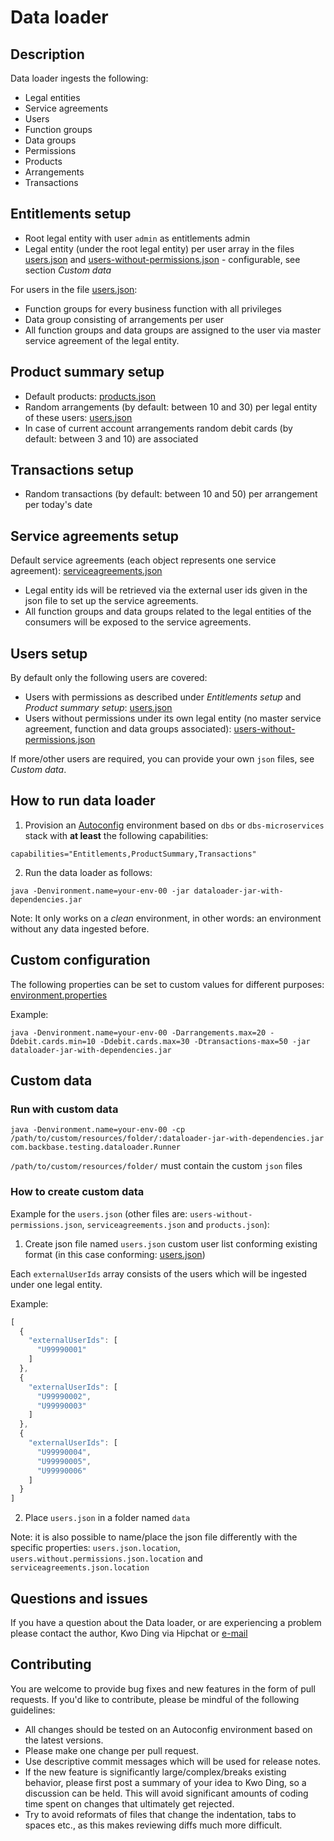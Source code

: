 # Data loader

## Description
Data loader ingests the following:
- Legal entities
- Service agreements
- Users
- Function groups
- Data groups
- Permissions
- Products
- Arrangements
- Transactions

## Entitlements setup
- Root legal entity with user `admin` as entitlements admin
- Legal entity (under the root legal entity) per user array in the files [users.json](src/main/resources/data/users.json) and [users-without-permissions.json](src/main/resources/data/users-without-permissions.json) - configurable, see section *Custom data*

For users in the file [users.json](src/main/resources/data/users.json):
- Function groups for every business function with all privileges
- Data group consisting of arrangements per user
- All function groups and data groups are assigned to the user via master service agreement of the legal entity.

## Product summary setup
- Default products: [products.json](src/main/resources/data/products.json)
- Random arrangements (by default: between 10 and 30) per legal entity of these users: [users.json](src/main/resources/data/users.json)
- In case of current account arrangements random debit cards (by default: between 3 and 10) are associated

## Transactions setup
- Random transactions (by default: between 10 and 50) per arrangement per today's date

## Service agreements setup
Default service agreements (each object represents one service agreement): [serviceagreements.json](src/main/resources/data/serviceagreements.json)
- Legal entity ids will be retrieved via the external user ids given in the json file to set up the service agreements.
- All function groups and data groups related to the legal entities of the consumers will be exposed to the service agreements.

## Users setup
By default only the following users are covered:
- Users with permissions as described under *Entitlements setup* and *Product summary setup*: [users.json](src/main/resources/data/users.json)
- Users without permissions under its own legal entity (no master service agreement, function and data groups associated): [users-without-permissions.json](src/main/resources/data/users-without-permissions.json)

If more/other users are required, you can provide your own `json` files, see *Custom data*.

## How to run data loader
1. Provision an [Autoconfig](https://backbase.atlassian.net/wiki/x/94BtC) environment based on `dbs` or `dbs-microservices` stack with **at least** the following capabilities:
```
capabilities="Entitlements,ProductSummary,Transactions"
```
2. Run the data loader as follows:
```
java -Denvironment.name=your-env-00 -jar dataloader-jar-with-dependencies.jar
```
Note: It only works on a *clean* environment, in other words: an environment without any data ingested before.

## Custom configuration

The following properties can be set to custom values for different purposes: [environment.properties](src/main/resources/environment.properties)

Example:
```
java -Denvironment.name=your-env-00 -Darrangements.max=20 -Ddebit.cards.min=10 -Ddebit.cards.max=30 -Dtransactions-max=50 -jar dataloader-jar-with-dependencies.jar
```

## Custom data

### Run with custom data
```
java -Denvironment.name=your-env-00 -cp /path/to/custom/resources/folder/:dataloader-jar-with-dependencies.jar com.backbase.testing.dataloader.Runner
```
`/path/to/custom/resources/folder/` must contain the custom `json` files

### How to create custom data
Example for the `users.json` (other files are: `users-without-permissions.json`, `serviceagreements.json` and `products.json`):

1. Create json file named `users.json` custom user list conforming existing format (in this case conforming: [users.json](src/main/resources/data/users.json))

Each `externalUserIds` array consists of the users which will be ingested under one legal entity.

Example:
```javascript
[
  {
    "externalUserIds": [
      "U99990001"
    ]
  },
  {
    "externalUserIds": [
      "U99990002",
      "U99990003"
    ]
  },
  {
    "externalUserIds": [
      "U99990004",
      "U99990005",
      "U99990006"
    ]
  }
]
```
2. Place `users.json` in a folder named `data`

Note: it is also possible to name/place the json file differently with the specific properties: `users.json.location`, `users.without.permissions.json.location` and `serviceagreements.json.location`

## Questions and issues
If you have a question about the Data loader, or are experiencing a problem please contact the author, Kwo Ding via Hipchat or [e-mail](mailto:kwo@backbase.com)

## Contributing
You are welcome to provide bug fixes and new features in the form of pull requests. If you'd like to contribute, please be mindful of the following guidelines:

- All changes should be tested on an Autoconfig environment based on the latest versions.
- Please make one change per pull request.
- Use descriptive commit messages which will be used for release notes.
- If the new feature is significantly large/complex/breaks existing behavior, please first post a summary of your idea to Kwo Ding, so a discussion can be held. This will avoid significant amounts of coding time spent on changes that ultimately get rejected.
- Try to avoid reformats of files that change the indentation, tabs to spaces etc., as this makes reviewing diffs much more difficult.